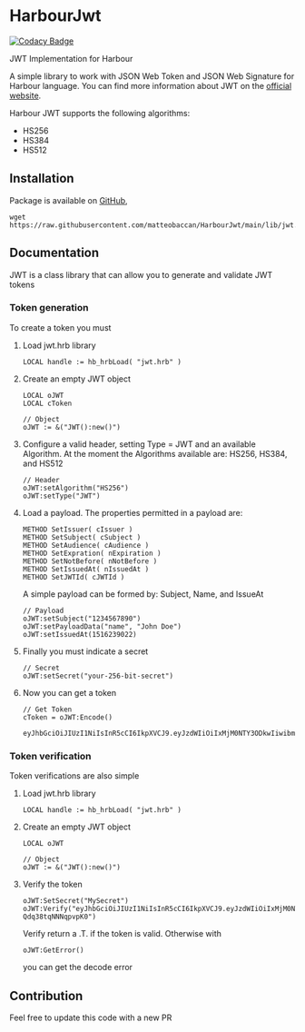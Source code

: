 # HarbourJwt

[![Codacy Badge](https://app.codacy.com/project/badge/Grade/297af1f39d004d7992599ce45fcd3b6a)](https://www.codacy.com/gh/matteobaccan/HarbourJwt/dashboard?utm_source=github.com&amp;utm_medium=referral&amp;utm_content=matteobaccan/HarbourJwt&amp;utm_campaign=Badge_Grade)

JWT Implementation for Harbour

A simple library to work with JSON Web Token and JSON Web Signature for Harbour language.
You can find more information about JWT on the [official website](https://jwt.io).

Harbour JWT supports the following algorithms:

- HS256
- HS384
- HS512

<!--
    (CVE-2015-2951) The alg=none signature-bypass vulnerability
    (CVE-2016-10555) The RS/HS256 public key mismatch vulnerability
    (CVE-2018-0114) Key injection vulnerability
    (CVE-2019-20933/CVE-2020-28637) Blank password vulnerability
    (CVE-2020-28042) Null signature vulnerability
-->

## Installation

Package is available on [GitHub](https://github.com/matteobaccan/HarbourJwt/blob/main/lib/jwt.hrb),

```shell
wget https://raw.githubusercontent.com/matteobaccan/HarbourJwt/main/lib/jwt.hrb
```

## Documentation

JWT is a class library that can allow you to generate and validate JWT tokens

### Token generation

To create a token you must

1. Load jwt.hrb library

    ```xBase
    LOCAL handle := hb_hrbLoad( "jwt.hrb" )
    ```

2. Create an empty JWT object

    ```xBase
    LOCAL oJWT
    LOCAL cToken

    // Object
    oJWT := &("JWT():new()")
    ```

3. Configure a valid header, setting Type = JWT and an available Algorithm.
   At the moment the Algorithms available are: HS256, HS384, and HS512

    ```xBase
    // Header
    oJWT:setAlgorithm("HS256")
    oJWT:setType("JWT")
    ```

5. Load a payload. The properties permitted in a payload are:

    ```xBase
    METHOD SetIssuer( cIssuer )
    METHOD SetSubject( cSubject )
    METHOD SetAudience( cAudience )
    METHOD SetExpration( nExpiration )
    METHOD SetNotBefore( nNotBefore )
    METHOD SetIssuedAt( nIssuedAt )
    METHOD SetJWTId( cJWTId )
    ```

    A simple payload can be formed by: Subject, Name, and IssueAt

    ```xBase
    // Payload
    oJWT:setSubject("1234567890")
    oJWT:setPayloadData("name", "John Doe")
    oJWT:setIssuedAt(1516239022)
    ```

6. Finally you must indicate a secret

    ```xBase
    // Secret
    oJWT:setSecret("your-256-bit-secret")
    ```

7. Now you can get a token

    ```xBase
    // Get Token
    cToken = oJWT:Encode()
    ```

    ```Text
    eyJhbGciOiJIUzI1NiIsInR5cCI6IkpXVCJ9.eyJzdWIiOiIxMjM0NTY3ODkwIiwibmFtZSI6IkpvaG4gRG9lIiwiaWF0IjoxNTE2MjM5MDIyfQ.SflKxwRJSMeKKF2QT4fwpMeJf36POk6yJV_adQssw5c
    ```

### Token verification

Token verifications are also simple

1. Load jwt.hrb library

    ```xBase
    LOCAL handle := hb_hrbLoad( "jwt.hrb" )
    ```

2. Create an empty JWT object

    ```xBase
    LOCAL oJWT

    // Object
    oJWT := &("JWT():new()")
    ```

3. Verify the token

    ```xBase
    oJWT:SetSecret("MySecret")
    oJWT:Verify("eyJhbGciOiJIUzI1NiIsInR5cCI6IkpXVCJ9.eyJzdWIiOiIxMjM0NTY3ODkwIiwibmFtZSI6Ik1hdHRlbyBCYWNjYW4iLCJpYXQiOjE1MTYyMzkwMjJ9.YR8QF52kgj0owYlP9TkEy_lNhC-Qdq38tqNNNqpvpK0")
    ```

    Verify return a .T. if the token is valid. Otherwise with

    ```xBase
    oJWT:GetError()
    ```

    you can get the decode error

## Contribution

Feel free to update this code with a new PR
